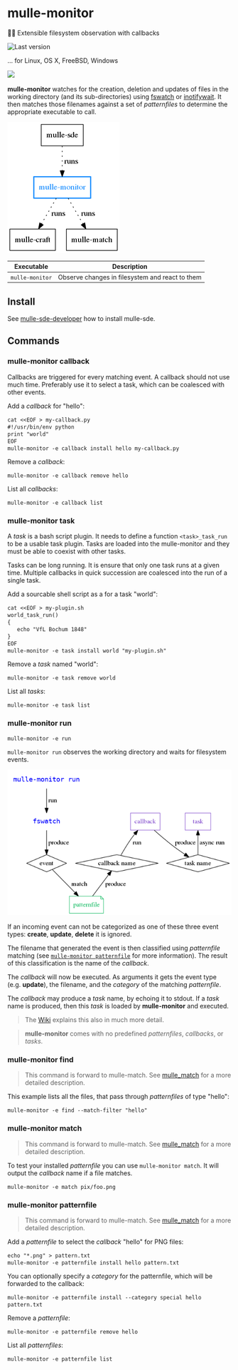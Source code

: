 # mulle-monitor

🕵🏻‍ Extensible filesystem observation with callbacks

![Last version](https://img.shields.io/github/tag/mulle-sde/mulle-monitor.svg)

... for Linux, OS X, FreeBSD, Windows

![](mulle-monitor.png)

**mulle-monitor** watches for the creation, deletion and updates of files
in the working directory (and its sub-directories) using
[fswatch](https://github.com/emcrisostomo/fswatch) or
[inotifywait](https://linux.die.net/man/1/inotifywait). It then
matches those filenames against a set of *patternfiles* to determine the
appropriate executable to call.


![](dox/mulle-monitor-overview.png)


Executable      | Description
----------------|--------------------------------
`mulle-monitor` | Observe changes in filesystem and react to them


## Install

See [mulle-sde-developer](//github.com/mulle-sde/mulle-sde-developer) how
to install mulle-sde.


## Commands


### mulle-monitor callback

Callbacks are triggered for every matching event. A callback should not use
much time. Preferably use it to select a task, which can be coalesced with
other events.

Add a *callback* for "hello":

```
cat <<EOF > my-callback.py
#!/usr/bin/env python
print "world"
EOF
mulle-monitor -e callback install hello my-callback.py
```

Remove a *callback*:

```
mulle-monitor -e callback remove hello
```

List all *callbacks*:

```
mulle-monitor -e callback list
```


### mulle-monitor task

A *task* is a bash script plugin. It needs to define a function
`<task>_task_run` to be a usable task plugin. Tasks are loaded into the
mulle-monitor and they must be able to coexist with other tasks.

Tasks can be long running. It is ensure that only one task runs at a given
time. Multiple callbacks in quick succession are coalesced into the run of
a single task.


Add a sourcable shell script as a for a task "world":

```
cat <<EOF > my-plugin.sh
world_task_run()
{
   echo "VfL Bochum 1848"
}
EOF
mulle-monitor -e task install world "my-plugin.sh"
```

Remove a *task* named "world":

```
mulle-monitor -e task remove world
```


List all *tasks*:

```
mulle-monitor -e task list
```


### mulle-monitor run

```
mulle-monitor -e run
```

`mulle-monitor run` observes the working directory and waits for filesystem
events.

![](dox/mulle-monitor-run.png)

If an incoming event can not be categorized as one of these three event types:
**create**, **update**, **delete** it is ignored.

The filename that generated the event is then classified using *patternfile*
matching (see [`mulle-monitor patternfile`](#mulle-monitor-patternfile) for
more information).
The result of this classification is the name of the *callback*.

The *callback* will now be executed. As arguments it gets the event type
(e.g. **update**), the filename, and the *category* of the matching
*patternfile*.

The *callback* may produce a *task* name, by echoing it to stdout. If a
*task* name is produced, then this *task* is loaded by **mulle-monitor**
and executed.

> The [Wiki](https://github.com/mulle-sde/mulle-monitor/wiki)
> explains this also in much more detail.

> **mulle-monitor** comes with no predefined *patternfiles*, *callbacks*, or
> *tasks*.


### mulle-monitor find

> This command is forward to mulle-match.
> See [mulle_match](//github.com/mulle-sde/mulle-match) for a more detailed
> description.

This example lists all the files, that pass through *patternfiles* of type
"hello":

```
mulle-monitor -e find --match-filter "hello"
```

### mulle-monitor match

> This command is forward to mulle-match.
> See [mulle_match](//github.com/mulle-sde/mulle-match) for a more detailed
> description.

To test your installed *patternfile* you can use `mulle-monitor match`. It
will output the *callback* name if a file matches.

```
mulle-monitor -e match pix/foo.png
```

### mulle-monitor patternfile

> This command is forward to mulle-match.
> See [mulle_match](//github.com/mulle-sde/mulle-match) for a more detailed
> description.


Add a *patternfile* to select the *callback* "hello" for PNG files:

```
echo "*.png" > pattern.txt
mulle-monitor -e patternfile install hello pattern.txt
```

You can optionally specify a *category* for the patternfile, which will be
forwarded to the callback:

```
mulle-monitor -e patternfile install --category special hello pattern.txt
```

Remove a *patternfile*:

```
mulle-monitor -e patternfile remove hello
```

List all *patternfiles*:

```
mulle-monitor -e patternfile list
```

